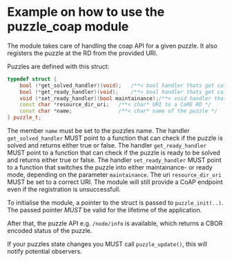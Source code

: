 # Example on how to use the puzzle_coap module

The module takes care of handling the coap API for a given puzzle.
It also registers the puzzle at the RD from the provided URI.

Puzzles are defined with this struct:
```C++
typedef struct {
    bool (*get_solved_handler)(void);   /**< bool handler thats get called to see if a puzzle is solved */
    bool (*get_ready_handler)(void);    /**< bool handler thats get called to see if a puzzle is ready or in maintainance */
    void (*set_ready_handler)(bool maintainance);/**< void handler thats get called to set a puzzle in ready or maintainance mode*/
    const char *resource_dir_uri;   /**< char* URI to a CoRE RD */
    const char *name;               /**< char* name of the puzzle */
} puzzle_t;
```

The member `name` must be set to the puzzles name. 
The handler `get_solved_handler` MUST point to a function that can check if the puzzle is solved and returns either true or false. 
The handler `get_ready_handler` MUST point to a function that can check if the puzzle is ready to be solved and returns either true or false.
The handler `set_ready_handler` MUST point to a function that switches the puzzle into either maintainance- or ready mode, depending on the parameter `maintainance`.
The uri `resource_dir_uri` MUST be set to a correct URI. 
The module will still provide a CoAP endpoint even if the registration is unsuccessfull.

To initialise the module, a pointer to the struct is passed to `puzzle_init(..)`. The passed pointer *MUST* be valid for the lifetime of the application.

After that, the puzzle API e.g. `/node/info` is available, which returns a CBOR encoded status of the puzzle.

If your puzzles state changes you MUST call `puzzle_update()`, this will notify potential observers.